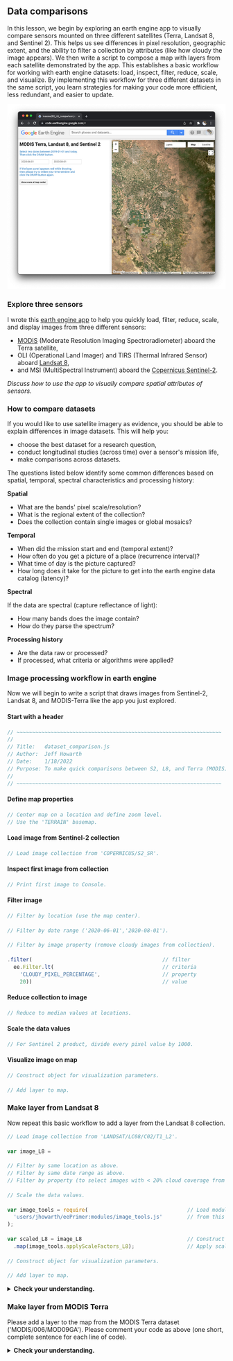 ## Data comparisons

In this lesson, we begin by exploring an earth engine app to visually compare sensors mounted on three different satellites (Terra, Landsat 8, and Sentinel 2). This helps us see differences in pixel resolution, geographic extent, and the ability to filter a collection by attributes (like how cloudy the image appears). We then write a script to compose a map with layers from each satellite demonstrated by the app. This establishes a basic workflow for working with earth engine datasets: load, inspect, filter, reduce, scale, and visualize. By implementing this workflow for three different datasets in the same script, you learn strategies for making your code more efficient, less redundant, and easier to update.  

![compare datasets app](images/compare_datasets.jpg)  

### Explore three sensors  

I wrote this [earth engine app](https://jhowarth.users.earthengine.app/view/eeprimer-compare-satellites) to help you quickly load, filter, reduce, scale, and display images from three different sensors:  

* [MODIS](https://modis.gsfc.nasa.gov/about/) (Moderate Resolution Imaging Spectroradiometer) aboard the Terra satellite,    
* OLI (Operational Land Imager) and TIRS (Thermal Infrared Sensor) aboard [Landsat 8](https://landsat.gsfc.nasa.gov/satellites/landsat-8/),  
* and MSI (MultiSpectral Instrument) aboard the [Copernicus Sentinel-2](https://sentinel.esa.int/web/sentinel/missions/sentinel-2).  

_Discuss how to use the app to visually compare spatial attributes of sensors._  

### How to compare datasets   

If you would like to use satellite imagery as evidence, you should be able to explain differences in image datasets. This will help you:  

- choose the best dataset for a research question,  
- conduct longitudinal studies (across time) over a sensor's mission life,
- make comparisons across datasets.  

The questions listed below identify some common differences based on spatial, temporal, spectral characteristics and processing history:  

__Spatial__  
- What are the bands' pixel scale/resolution?  
- What is the regional extent of the collection?  
- Does the collection contain single images or global mosaics?  

__Temporal__  
- When did the mission start and end (temporal extent)?  
- How often do you get a picture of a place (recurrence interval)?  
- What time of day is the picture captured?  
- How long does it take for the picture to get into the earth engine data catalog (latency)?  

__Spectral__  

If the data are spectral (capture reflectance of light):  

- How many bands does the image contain?  
- How do they parse the spectrum?  

__Processing history__  
- Are the data raw or processed?  
- If processed, what criteria or algorithms were applied?  

### Image processing workflow in earth engine

Now we will begin to write a script that draws images from Sentinel-2, Landsat 8, and MODIS-Terra like the app you just explored.

#### Start with a header

```js
// ~~~~~~~~~~~~~~~~~~~~~~~~~~~~~~~~~~~~~~~~~~~~~~~~~~~~~~~~~~~~~~~~~~
//
// Title:   dataset_comparison.js
// Author:  Jeff Howarth
// Date:    1/18/2022
// Purpose: To make quick comparisons between S2, L8, and Terra (MODIS)
//
// ~~~~~~~~~~~~~~~~~~~~~~~~~~~~~~~~~~~~~~~~~~~~~~~~~~~~~~~~~~~~~~~~~~
```

#### Define map properties   

```js
// Center map on a location and define zoom level.  
// Use the 'TERRAIN' basemap.  
```

#### Load image from Sentinel-2 collection   

```js
// Load image collection from 'COPERNICUS/S2_SR'.
```

#### Inspect first image from collection   

```js
// Print first image to Console.  
```

#### Filter image  

```js
// Filter by location (use the map center).  

// Filter by date range ('2020-06-01','2020-08-01').

// Filter by image property (remove cloudy images from collection).

.filter(                                          // filter
  ee.Filter.lt(                                   // criteria  
    'CLOUDY_PIXEL_PERCENTAGE',                    // property
    20))                                          // value
```

#### Reduce collection to image  

```js
// Reduce to median values at locations.
```

#### Scale the data values  

```js
// For Sentinel 2 product, divide every pixel value by 1000.
```

#### Visualize image on map  

```js
// Construct object for visualization parameters.

// Add layer to map.
```

### Make layer from Landsat 8  

Now repeat this basic workflow to add a layer from the Landsat 8 collection.  

```js
// Load image collection from 'LANDSAT/LC08/C02/T1_L2'.  

var image_L8 =

// Filter by same location as above.  
// Filter by same date range as above.  
// Filter by property (to select images with < 20% cloud coverage from collection).  

// Scale the data values.  

var image_tools = require(                                // Load module.        
  'users/jhowarth/eePrimer:modules/image_tools.js'        // from this address.
);

var scaled_L8 = image_L8                                  // Construct new object for scaled collection.  
  .map(image_tools.applyScaleFactors_L8);                 // Apply scalar function to each image in collection.  

// Construct object for visualization parameters.    

// Add layer to map.      

```

<details>
<summary><b>Check your understanding.</b></summary>
<br>
<li>Which parts of the code for Landsat 8 repeat parts of the Sentinel 2 script?</li>
<br>
<li>How can you avoid defining the same parameters more than once?</li>
</details>

### Make layer from MODIS Terra    

Please add a layer to the map from the MODIS Terra dataset ('MODIS/006/MOD09GA'). Please comment your code as above (one short, complete sentence for each line of code).  

<details>
<summary><b>Check your understanding.</b></summary>
<br>
<li>Which parts of the MODIS script differ the most from the S2 and L8 scripts?</li>
<br>
<li>How are these differences in your scripts related to differences in the datasets?</li>
</details>
